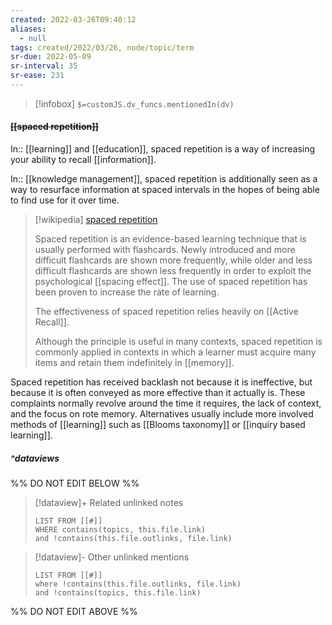 ```yaml
---
created: 2022-03-26T09:40:12 
aliases:
  - null
tags: created/2022/03/26, node/topic/term
sr-due: 2022-05-09
sr-interval: 35
sr-ease: 231
---
```

> [!infobox]
`$=customJS.dv_funcs.mentionedIn(dv)`

#### <s class="topic-title">[[spaced repetition]]</s>

In:: [[learning]] and [[education]],
spaced repetition is a way of increasing your ability to recall [[information]].

In:: [[knowledge management]],
spaced repetition is additionally seen as a way to resurface information at spaced intervals in the hopes of being able to find use for it over time.

> [!wikipedia] [spaced repetition](https://en.wikipedia.org/wiki/Spaced%20repetition)
> 
> Spaced repetition is an evidence-based learning technique that is usually performed with flashcards. Newly introduced and more difficult flashcards are shown more frequently, while older and less difficult flashcards are shown less frequently in order to exploit the psychological [[spacing effect]]. The use of spaced repetition has been proven to increase the rate of learning.
> 
> The effectiveness of spaced repetition relies heavily on [[Active Recall]].
> 
> Although the principle is useful in many contexts, spaced repetition is commonly applied in contexts in which a learner must acquire many items and retain them indefinitely in [[memory]]. 
> 

Spaced repetition has received backlash not because it is ineffective, but because it is often conveyed as more effective than it actually is.
These complaints normally revolve around the time it requires, the lack of context, and the focus on rote memory.
Alternatives usually include more involved methods of [[learning]] such as [[Blooms taxonomy]] or [[inquiry based learning]].

##### ^dataviews

%% DO NOT EDIT BELOW %%
> [!dataview]+ Related unlinked notes
> ```dataview
> LIST FROM [[#]]
> WHERE contains(topics, this.file.link)
> and !contains(this.file.outlinks, file.link)
> ```
 
> [!dataview]- Other unlinked mentions
> ```dataview
> LIST FROM [[#]]
> where !contains(this.file.outlinks, file.link)
> and !contains(topics, this.file.link)
> ```

%% DO NOT EDIT ABOVE %%
